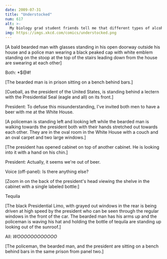 ```yaml
---
date: 2009-07-31
title: "Understocked"
num: 617
alt: >-
  My biology grad student friends tell me that different types of alcohol don't actually have different effects. I trust their expertise, not because of the 'biology' part, but because of the 'grad student'.
img: https://imgs.xkcd.com/comics/understocked.png
---
```

[A bald bearded man with glasses standing in his open doorway outside his house and a police man wearing a black peaked cap with white emblem standing on the stoop at the top of the stairs leading down from the house are swearing at each other]

Both: \*$@#!

[The bearded man is in prison sitting on a bench behind bars.]

[Cueball, as the president of the United States, is standing behind a lectern with the Presidential Seal (eagle and all) on its front.]

President: To defuse this misunderstanding, I've invited both men to have a beer with me at the White House.

[A policeman is standing left and looking left while the bearded man is walking towards the president both with their hands stretched out towards each other. They are in the oval room in the White House with a couch and an oval carpet and two large windows.]

[The president has opened cabinet on top of another cabinet. He is looking into it with a hand on his chin.]

President: Actually, it seems we're out of beer.

Voice (off-panel): Is there anything else?

[Zoom in on the back of the president's head viewing the shelve in the cabinet with a single labeled bottle:]

Tequila

[The black Presidential Limo, with grayed out windows in the rear is being driven at high speed by the president who can be seen through the regular windows in the front of the car. The bearded man has his arms up and the policeman is waving his hat and holding the bottle of tequila are standing up looking out of the sunroof.]

All: *WOOOOOOOOOOOO*

[The policeman, the bearded man, and the president are sitting on a bench behind bars in the same prison from panel two.]